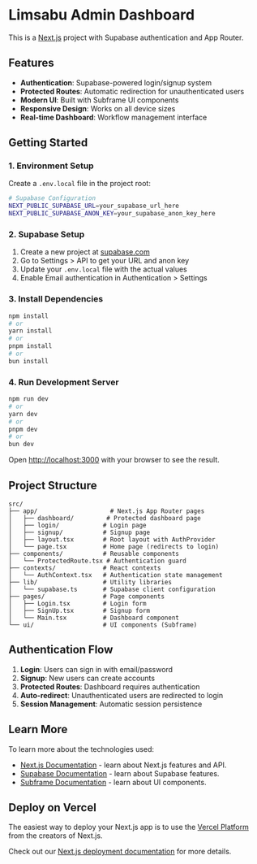 # Limsabu Admin Dashboard

This is a [Next.js](https://nextjs.org/) project with Supabase authentication and App Router.

## Features

- **Authentication**: Supabase-powered login/signup system
- **Protected Routes**: Automatic redirection for unauthenticated users
- **Modern UI**: Built with Subframe UI components
- **Responsive Design**: Works on all device sizes
- **Real-time Dashboard**: Workflow management interface

## Getting Started

### 1. Environment Setup

Create a `.env.local` file in the project root:

```bash
# Supabase Configuration
NEXT_PUBLIC_SUPABASE_URL=your_supabase_url_here
NEXT_PUBLIC_SUPABASE_ANON_KEY=your_supabase_anon_key_here
```

### 2. Supabase Setup

1. Create a new project at [supabase.com](https://supabase.com)
2. Go to Settings > API to get your URL and anon key
3. Update your `.env.local` file with the actual values
4. Enable Email authentication in Authentication > Settings

### 3. Install Dependencies

```bash
npm install
# or
yarn install
# or
pnpm install
# or
bun install
```

### 4. Run Development Server

```bash
npm run dev
# or
yarn dev
# or
pnpm dev
# or
bun dev
```

Open [http://localhost:3000](http://localhost:3000) with your browser to see the result.

## Project Structure

```
src/
├── app/                    # Next.js App Router pages
│   ├── dashboard/         # Protected dashboard page
│   ├── login/            # Login page
│   ├── signup/           # Signup page
│   ├── layout.tsx        # Root layout with AuthProvider
│   └── page.tsx          # Home page (redirects to login)
├── components/           # Reusable components
│   └── ProtectedRoute.tsx # Authentication guard
├── contexts/             # React contexts
│   └── AuthContext.tsx   # Authentication state management
├── lib/                  # Utility libraries
│   └── supabase.ts       # Supabase client configuration
├── pages/                # Page components
│   ├── Login.tsx         # Login form
│   ├── SignUp.tsx        # Signup form
│   └── Main.tsx          # Dashboard component
└── ui/                   # UI components (Subframe)
```

## Authentication Flow

1. **Login**: Users can sign in with email/password
2. **Signup**: New users can create accounts
3. **Protected Routes**: Dashboard requires authentication
4. **Auto-redirect**: Unauthenticated users are redirected to login
5. **Session Management**: Automatic session persistence

## Learn More

To learn more about the technologies used:

- [Next.js Documentation](https://nextjs.org/docs) - learn about Next.js features and API.
- [Supabase Documentation](https://supabase.com/docs) - learn about Supabase features.
- [Subframe Documentation](https://docs.subframe.com) - learn about UI components.

## Deploy on Vercel

The easiest way to deploy your Next.js app is to use the [Vercel Platform](https://vercel.com/new?utm_medium=default-template&filter=next.js&utm_source=create-next-app&utm_campaign=create-next-app-readme) from the creators of Next.js.

Check out our [Next.js deployment documentation](https://nextjs.org/docs/deployment) for more details.
